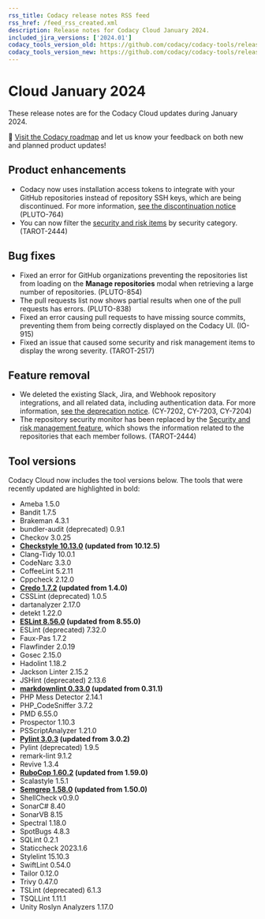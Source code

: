 ```yaml
---
rss_title: Codacy release notes RSS feed
rss_href: /feed_rss_created.xml
description: Release notes for Codacy Cloud January 2024.
included_jira_versions: ['2024.01']
codacy_tools_version_old: https://github.com/codacy/codacy-tools/releases/tag/7.10.158
codacy_tools_version_new: https://github.com/codacy/codacy-tools/releases/tag/7.10.193
---
```


# Cloud January 2024

These release notes are for the Codacy Cloud updates during January 2024.

📢 [Visit the Codacy roadmap](https://roadmap.codacy.com) and <span class="skip-vale">let us know</span> your feedback on both new and planned product updates!

## Product enhancements

-   Codacy now uses installation access tokens to integrate with your GitHub repositories instead of repository SSH keys, which are being discontinued. For more information, [see the discontinuation notice](./cloud-2024-01-15-gh-repository-ssh-keys-discontinuation.md) (PLUTO-764)
-   You can now filter the [security and risk items](../../organizations/managing-security-and-risk.md) by security category. (TAROT-2444)

## Bug fixes

-   Fixed an error for GitHub organizations preventing the repositories list from loading on the **Manage repositories** modal when retrieving <span class="skip-vale">a large number</span> of repositories. (PLUTO-854)
-   The pull requests list now shows partial results when one of the pull requests has errors. (PLUTO-838)
-   Fixed an error causing pull requests to have missing source commits, preventing them from being correctly displayed on the Codacy UI. (IO-915)
-   Fixed an issue that caused some security and risk management items to display the wrong severity. (TAROT-2517)

## Feature removal

-   We deleted the existing Slack, Jira, and Webhook repository integrations, and all related data, including authentication data. For more information, [see the deprecation notice](./cloud-2023-11-13-jira-slack-webhooks-repo-integrations-removal.md). (CY-7202, CY-7203, CY-7204)
-   The repository security monitor has been replaced by the [Security and risk management feature](../../organizations/managing-security-and-risk.md), which shows the information related to the repositories that each member follows. (TAROT-2444)

## Tool versions

Codacy Cloud now includes the tool versions below. The tools that were recently updated are highlighted in bold:

-   Ameba 1.5.0
-   Bandit 1.7.5
-   Brakeman 4.3.1
-   bundler-audit (deprecated) 0.9.1
-   Checkov 3.0.25
-   **[Checkstyle 10.13.0](https://checkstyle.sourceforge.io/releasenotes.html#Release_10.13.0) (updated from 10.12.5)**
-   Clang-Tidy 10.0.1
-   CodeNarc 3.3.0
-   CoffeeLint 5.2.11
-   Cppcheck 2.12.0
-   **[Credo 1.7.2](https://github.com/rrrene/credo/releases/tag/v1.7.2) (updated from 1.4.0)**
-   CSSLint (deprecated) 1.0.5
-   dartanalyzer 2.17.0
-   detekt 1.22.0
-   **[ESLint 8.56.0](https://github.com/eslint/eslint/releases/tag/v8.56.0) (updated from 8.55.0)**
-   ESLint (deprecated) 7.32.0
-   Faux-Pas 1.7.2
-   Flawfinder 2.0.19
-   Gosec 2.15.0
-   Hadolint 1.18.2
-   Jackson Linter 2.15.2
-   JSHint (deprecated) 2.13.6
-   **[markdownlint 0.33.0](https://github.com/DavidAnson/markdownlint/releases/tag/v0.33.0) (updated from 0.31.1)**
-   PHP Mess Detector 2.14.1
-   PHP_CodeSniffer 3.7.2
-   PMD 6.55.0
-   Prospector 1.10.3
-   PSScriptAnalyzer 1.21.0
-   **[Pylint 3.0.3](https://github.com/pylint-dev/pylint/releases/tag/v3.0.3) (updated from 3.0.2)**
-   Pylint (deprecated) 1.9.5
-   remark-lint 9.1.2
-   Revive 1.3.4
-   **[RuboCop 1.60.2](https://github.com/rubocop/rubocop/releases/tag/v1.60.2) (updated from 1.59.0)**
-   Scalastyle 1.5.1
-   **[Semgrep 1.58.0](https://github.com/semgrep/semgrep/releases/tag/v1.58.0) (updated from 1.50.0)**
-   ShellCheck v0.9.0
-   SonarC# 8.40
-   SonarVB 8.15
-   Spectral 1.18.0
-   SpotBugs 4.8.3
-   SQLint 0.2.1
-   Staticcheck 2023.1.6
-   Stylelint 15.10.3
-   SwiftLint 0.54.0
-   Tailor 0.12.0
-   Trivy 0.47.0
-   TSLint (deprecated) 6.1.3
-   TSQLLint 1.11.1
-   Unity Roslyn Analyzers 1.17.0
